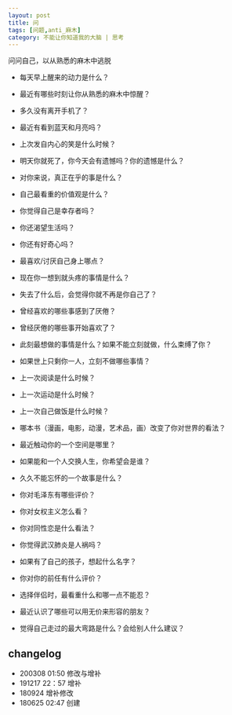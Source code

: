 ```yaml
---
layout: post
title: 问
tags: [问题,anti_麻木]
category: 不能让你知道我的大脑 | 思考
---
```


问问自己，以从熟悉的麻木中逃脱

- 每天早上醒来的动力是什么？
- 最近有哪些时刻让你从熟悉的麻木中惊醒？
- 多久没有离开手机了？
- 最近有看到蓝天和月亮吗？
- 上次发自内心的笑是什么时候？
- 明天你就死了，你今天会有遗憾吗？你的遗憾是什么？
- 对你来说，真正在乎的事是什么？
- 自己最看重的价值观是什么？
- 你觉得自己是幸存者吗？
- 你还渴望生活吗？
- 你还有好奇心吗？
- 最喜欢/讨厌自己身上哪点？
- 现在你一想到就头疼的事情是什么？
- 失去了什么后，会觉得你就不再是你自己了？
- 曾经喜欢的哪些事感到了厌倦？
- 曾经厌倦的哪些事开始喜欢了？
- 此刻最想做的事情是什么？如果不能立刻就做，什么束缚了你？
- 如果世上只剩你一人，立刻不做哪些事情？ 
- 上一次阅读是什么时候？
- 上一次运动是什么时候？
- 上一次自己做饭是什么时候？

- 哪本书（漫画，电影，动漫，艺术品，画）改变了你对世界的看法？
- 最近触动你的一个空间是哪里？
- 如果能和一个人交换人生，你希望会是谁？
- 久久不能忘怀的一个故事是什么？
- 你对毛泽东有哪些评价？
- 你对女权主义怎么看？
- 你对同性恋是什么看法？
- 你觉得武汉肺炎是人祸吗？

- 如果有了自己的孩子，想起什么名字？
- 你对你的前任有什么评价？
- 选择伴侣时，最看重什么和哪一点不能忍？
- 最近认识了哪些可以用无价来形容的朋友？  
- 觉得自己走过的最大弯路是什么？会给别人什么建议？

## changelog
- 200308 01:50 修改与增补
- 191217 22：57 增补
- 180924 增补修改
- 180625 02:47 创建




